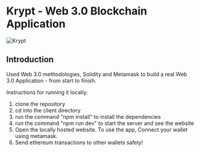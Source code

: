 # Krypt - Web 3.0 Blockchain Application
![Krypt](https://i.ibb.co/DVF4tNW/image.png)

## Introduction

Used Web 3.0 methodologies, Solidity and Metamask to build a real Web 3.0 Application - from start to finish.

Instructions for running it locally:
1. clone the repository
2. cd into the client directory 
3. run the command "npm install" to install the dependencies
4. run the command "npm run dev" to start the server and see the website
5. Open the locally hosted website. To use the app, Connect your wallet using metamask. 
6. Send ethereum transactions to other wallets safely!
